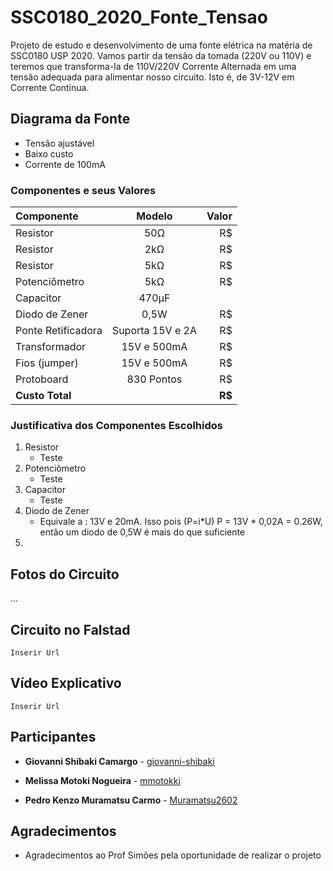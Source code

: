 
# SSC0180_2020_Fonte_Tensao
Projeto de estudo e desenvolvimento de uma fonte elétrica na matéria de SSC0180 USP 2020. Vamos partir da tensão da tomada (220V ou 110V) e teremos que transforma-la de 110V/220V Corrente Alternada em uma tensão adequada para alimentar nosso circuito. Isto é, de 3V-12V em Corrente Contínua.

## Diagrama da Fonte
* Tensão ajustável
* Baixo custo 
* Corrente de 100mA
### Componentes e seus Valores
| Componente | Modelo | Valor |
| :---              |     :---:      |          ---: |
| Resistor          | 50Ω                 | R$            |
| Resistor          | 2kΩ                 | R$            |
| Resistor          | 5kΩ                 | R$            |
| Potenciômetro     | 5kΩ                 | R$            |
| Capacitor         | 470μF               |               |
| Diodo de Zener    | 0,5W                | R$            |
| Ponte Retificadora| Suporta 15V e 2A    | R$            |
| Transformador     | 15V e 500mA         | R$            |
| Fios (jumper)     | 15V e 500mA         | R$            |
| Protoboard        | 830 Pontos          | R$            |
| **Custo Total**   |                     | **R$**          |          

### Justificativa dos Componentes Escolhidos
1. Resistor
    - Teste
2. Potenciômetro
    - Teste
3. Capacitor
    - Teste
4.  Diodo de Zener
    - Equivale a : 13V e 20mA. Isso pois (P=i*U) P = 13V * 0,02A = 0.26W, então um diodo de 0,5W é mais do que suficiente
5. 

## Fotos do Circuito
...
## Circuito no Falstad
`Inserir Url`
## Vídeo Explicativo
`Inserir Url`
## Participantes

* **Giovanni Shibaki Camargo** - [giovanni-shibaki](https://github.com/giovanni-shibaki)

* **Melissa Motoki Nogueira**  - [mmotokki](https://github.com/mmotokki)

* **Pedro Kenzo Muramatsu Carmo** - [Muramatsu2602](https://github.com/Muramatsu2602)

## Agradecimentos

* Agradecimentos ao Prof Simões pela oportunidade de realizar o projeto
